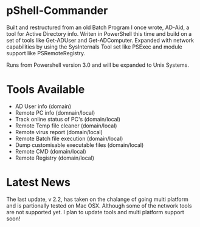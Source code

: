  # pShell-Commander                

Built and restructured from an old Batch Program I once wrote, AD-Aid, a tool for Active Directory info. Writen in PowerShell this time and build on a set of tools like Get-ADUser and Get-ADComputer.
Expanded with network capabilities by using the SysInternals Tool set like PSExec and module support like PSRemoteRegistry.

Runs from Powershell version 3.0  and will be expanded to Unix Systems.

# Tools Available

- AD User info (domain)
- Remote PC info (domnain/local)
- Track online status of PC's (domain/local)
- Remote Temp file cleaner (domain/local)
- Remote virus report (domain/local)
- Remote Batch file execution (domain/local)
- Dump customisable executable files (domain/local)
- Remote CMD (domain/local)
- Remote Registry (domain/local)

# Latest News

The last update, v 2.2, has taken on the chalange of going multi platform and is partionally tested on Mac OSX. Although some of the network tools are not supported yet. 
I plan to update tools and multi platform support soon!
